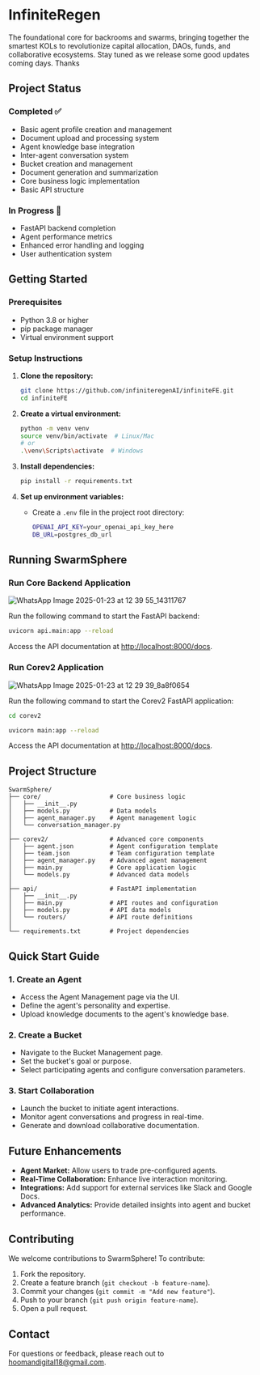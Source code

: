 # InfiniteRegen

The foundational core for backrooms and swarms, bringing together the smartest KOLs to revolutionize capital allocation, DAOs, funds, and collaborative ecosystems. Stay tuned as we release some good updates coming days. Thanks

## Project Status

### Completed ✅
- Basic agent profile creation and management
- Document upload and processing system
- Agent knowledge base integration
- Inter-agent conversation system
- Bucket creation and management
- Document generation and summarization
- Core business logic implementation
- Basic API structure

### In Progress 🚧
- FastAPI backend completion
- Agent performance metrics
- Enhanced error handling and logging
- User authentication system

## Getting Started

### Prerequisites
- Python 3.8 or higher
- pip package manager
- Virtual environment support

### Setup Instructions

1. **Clone the repository:**
   ```bash
   git clone https://github.com/infiniteregenAI/infiniteFE.git
   cd infiniteFE
   ```

2. **Create a virtual environment:**
   ```bash
   python -m venv venv
   source venv/bin/activate  # Linux/Mac
   # or
   .\venv\Scripts\activate  # Windows
   ```

3. **Install dependencies:**
   ```bash
   pip install -r requirements.txt
   ```

4. **Set up environment variables:**
   - Create a `.env` file in the project root directory:
     ```bash
     OPENAI_API_KEY=your_openai_api_key_here
     DB_URL=postgres_db_url
     ```

## Running SwarmSphere

### Run Core Backend Application 

![WhatsApp Image 2025-01-23 at 12 39 55_14311767](https://github.com/user-attachments/assets/75ca78ad-08f6-4cdf-9af0-bea2f97e1071)

Run the following command to start the FastAPI backend:
```bash
uvicorn api.main:app --reload
```

Access the API documentation at [http://localhost:8000/docs](http://localhost:8000/docs).

### Run Corev2 Application

![WhatsApp Image 2025-01-23 at 12 29 39_8a8f0654](https://github.com/user-attachments/assets/baae9cbd-7a40-4e9f-a859-9161b1c8cfde)

Run the following command to start the Corev2 FastAPI application:
```bash
cd corev2
```
```bash
uvicorn main:app --reload
```

Access the API documentation at [http://localhost:8000/docs](http://localhost:8000/docs).

## Project Structure

```
SwarmSphere/
├── core/                   # Core business logic
│   ├── __init__.py
│   ├── models.py           # Data models
│   ├── agent_manager.py    # Agent management logic
│   └── conversation_manager.py
│
├── corev2/                 # Advanced core components
│   ├── agent.json          # Agent configuration template
│   ├── team.json           # Team configuration template
│   ├── agent_manager.py    # Advanced agent management
│   ├── main.py             # Core application logic
│   └── models.py           # Advanced data models
│
├── api/                    # FastAPI implementation
│   ├── __init__.py
│   ├── main.py             # API routes and configuration
│   ├── models.py           # API data models
│   └── routers/            # API route definitions
│
└── requirements.txt        # Project dependencies
```

## Quick Start Guide

### 1. **Create an Agent**
- Access the Agent Management page via the UI.
- Define the agent's personality and expertise.
- Upload knowledge documents to the agent's knowledge base.

### 2. **Create a Bucket**
- Navigate to the Bucket Management page.
- Set the bucket's goal or purpose.
- Select participating agents and configure conversation parameters.

### 3. **Start Collaboration**
- Launch the bucket to initiate agent interactions.
- Monitor agent conversations and progress in real-time.
- Generate and download collaborative documentation.

## Future Enhancements

- **Agent Market:** Allow users to trade pre-configured agents.
- **Real-Time Collaboration:** Enhance live interaction monitoring.
- **Integrations:** Add support for external services like Slack and Google Docs.
- **Advanced Analytics:** Provide detailed insights into agent and bucket performance.

## Contributing

We welcome contributions to SwarmSphere! To contribute:

1. Fork the repository.
2. Create a feature branch (`git checkout -b feature-name`).
3. Commit your changes (`git commit -m "Add new feature"`).
4. Push to your branch (`git push origin feature-name`).
5. Open a pull request.


## Contact
For questions or feedback, please reach out to [hoomandigital18@gmail.com](mailto:hoomandigital18@gmail.com).
